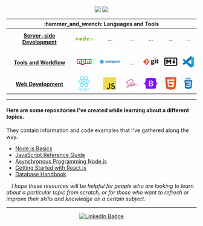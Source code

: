 <!--
**SKindij/SKindij** is a ✨ _special_ ✨ repository because its `README.md` (this file) appears on your GitHub profile.
Here are some ideas to get you started:
- 🔭 I’m currently working on ...
- 🌱 I’m currently learning ...
- 👯 I’m looking to collaborate on ...
- 🤔 I’m looking for help with ...
- 💬 Ask me about ...
- 📫 How to reach me: ...
- 😄 Pronouns: ...
- ⚡ Fun fact: ...

https://shields.io/category/social
https://github.com/devicons/devicon/
<img src="https://github.com/devicons/devicon/blob/master/icons/react/react-original-wordmark.svg" title="React" alt="React" width="40" height="40"/>&nbsp;

-->

<div id="header" align="center">
  <img src="https://media.giphy.com/media/ve43TyDQ3B4me7d22z/giphy.gif" width="150"/>
  <img src="https://media.giphy.com/media/wwg1suUiTbCY8H8vIA/giphy-downsized-large.gif" width="150"/>
</div>

<table align="center">
  <thead align="center">
    <tr>  
      <th colspan="8" border: none;> :hammer_and_wrench: Languages and Tools </th>  </tr>
    </tr>
  </thead>
  <tbody align="center">
    <tr>
      <td colspan="2"><a href="https://github.com/SKindij/SKindij/blob/main/SKILLS.md"><b>Server-side Development</b></a></td>
      <td><img src="https://raw.githubusercontent.com/SKindij/SKindij/main/logos/nodejs-logo.svg" title="NodeJS" alt="NodeJS" width="60" /></td>
      <td> ... </td>
      <td> ... </td>
      <td> ... </td>
      <td> ... </td>
      <td> ... </td>
    </tr>
    <tr>
      <td colspan="2"><a href="https://github.com/SKindij/SKindij/blob/main/SKILLS.md"><b>Tools and Workflow</b></a></td>
      <td>
        <img src="https://raw.githubusercontent.com/SKindij/SKindij/main/logos/npm-logo.svg" title="npm" alt="npm" width="40" />
      </td>
      <td>
        <img src="https://github.com/SKindij/SKindij/blob/main/logos/webpack-logo.svg" title="Webpack" alt="Webpack" width="70"/>   
      </td> 
      <td> ... </td>
      <td>
        <img src="https://github.com/SKindij/SKindij/blob/main/logos/git-logo.svg" title="Git" alt="Git" width="50" />
      </td>
      <td>
        <img src="https://github.com/SKindij/SKindij/blob/main/logos/markdown-logo.svg" title="Markdown" alt="Markdown" width="40" />  
      </td>
      <td>
        <img src="https://github.com/devicons/devicon/blob/master/icons/vscode/vscode-original.svg" title="vscode" alt="vscode" width="30" />
      </td>
    </tr>
    <tr>
      <td colspan="2"><a href="https://github.com/SKindij/SKindij/blob/main/SKILLS.md"><b>Web Development</b></a></td>
      <td>
        <img src="https://raw.githubusercontent.com/SKindij/SKindij/main/logos/react-logo.svg" title="React" alt="React" width="40" /> 
      </td>
      <td>
        <img src="https://github.com/SKindij/SKindij/blob/main/logos/javascript-logo.svg" title="JavaScript" alt="JavaScript" width="35" />  
      </td>      
      <td>
        <img src="https://github.com/SKindij/SKindij/blob/main/logos/sass-logo.svg"  title="SASS" alt="SASS" width="35" />
      </td>
      <td>
        <img src="https://github.com/SKindij/SKindij/blob/main/logos/bootstrap-logo.svg" title="Bootstrap" alt="bootstrap" width="35" />  
      </td>      
      <td>
        <img src="https://github.com/SKindij/SKindij/blob/main/logos/html5-logo.svg" title="HTML5" alt="HTML" width="35" />
      </td>
      <td>
        <img src="https://github.com/SKindij/SKindij/blob/main/logos/css3-logo.svg"  title="CSS3" alt="CSS" width="35" />
      </td>
    </tr>
  </tbody>
</table>


	
- - -

#### Here are some repositories I've created while learning about a different topics. 
They contain information and code examples that I've gathered along the way.

* [Node.js Basics](https://github.com/SKindij/basics-of-Node.js)
* [JavaScript Reference Guide](https://github.com/SKindij/JavaScript-reference-book)
* [Asynchronous Programming Node.js](https://github.com/SKindij/Asynchronous-JS-Nodejs)
* [Getting Started with React.js](https://github.com/SKindij/basics-of-React.js)
* [Database Handbook](https://github.com/SKindij/database-reference-book)

&emsp;_I hope these resources will be helpful for people who are looking to learn about a particular topic from scratch, or for those who want to refresh or improve their skills and knowledge on a certain subject._

- - -	
	
<div id="badges" align="center">
  <a href="https://www.linkedin.com/in/serhii-kindiakov/">
    <img src="https://img.shields.io/badge/LinkedIn-blue?style=for-the-badge&logo=linkedin&logoColor=white" alt="LinkedIn Badge"/>
</div>	
	
